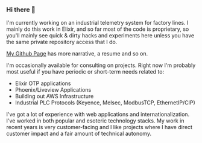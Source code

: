 ### Hi there 👋

I'm currently working on an industrial telemetry system for factory lines. I mainly do this work in Elixir, and so far most
of the code is proprietary, so you'll mainly see quick & dirty hacks and experiments here unless you have the same private repository
access that I do.

[My Github Page](https://jasontrue.github.io/) has more narrative, a resume and so on.

I'm occasionally available for consulting on projects. Right now I'm probably most useful if you have periodic or short-term needs related to:

* Elixir OTP applications
* Phoenix/Liveview Applications
* Building out AWS Infrastructure
* Industrial PLC Protocols (Keyence, Melsec, ModbusTCP, EthernetIP/CIP)

I've got a lot of experience with web applications and internationalization. I've worked in both popular and esoteric technology stacks. My
work in recent years is very customer-facing and I like projects where I have direct customer impact and a fair amount of technical autonomy.

<!--
**JasonTrue/JasonTrue** is a ✨ _special_ ✨ repository because its `README.md` (this file) appears on your GitHub profile.

Here are some ideas to get you started:

- 🔭 I’m currently working on ...
- 🌱 I’m currently learning ...
- 👯 I’m looking to collaborate on ...
- 🤔 I’m looking for help with ...
- 💬 Ask me about ...
- 📫 How to reach me: ...
- 😄 Pronouns: ...
- ⚡ Fun fact: ...
-->
